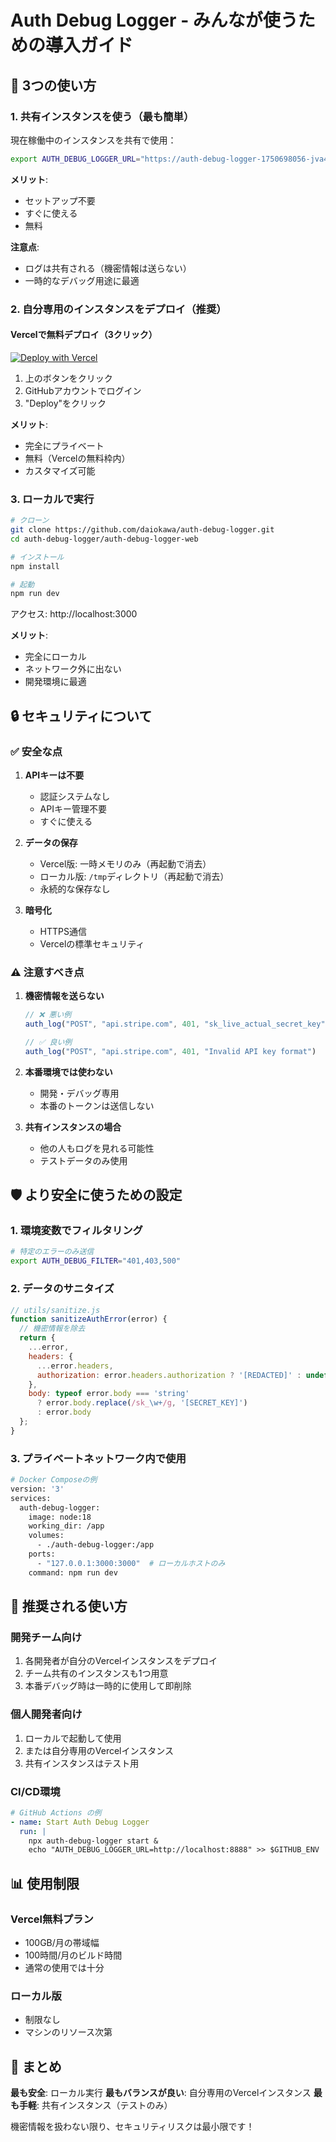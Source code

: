 # Auth Debug Logger - みんなが使うための導入ガイド

## 🚀 3つの使い方

### 1. 共有インスタンスを使う（最も簡単）
現在稼働中のインスタンスを共有で使用：
```bash
export AUTH_DEBUG_LOGGER_URL="https://auth-debug-logger-1750698056-jva4rhh3e-daiokawas-projects.vercel.app"
```

**メリット**:
- セットアップ不要
- すぐに使える
- 無料

**注意点**:
- ログは共有される（機密情報は送らない）
- 一時的なデバッグ用途に最適

### 2. 自分専用のインスタンスをデプロイ（推奨）

#### Vercelで無料デプロイ（3クリック）
[![Deploy with Vercel](https://vercel.com/button)](https://vercel.com/new/clone?repository-url=https://github.com/daiokawa/auth-debug-logger&project-name=my-auth-debug-logger&repository-name=my-auth-debug-logger)

1. 上のボタンをクリック
2. GitHubアカウントでログイン
3. "Deploy"をクリック

**メリット**:
- 完全にプライベート
- 無料（Vercelの無料枠内）
- カスタマイズ可能

### 3. ローカルで実行

```bash
# クローン
git clone https://github.com/daiokawa/auth-debug-logger.git
cd auth-debug-logger/auth-debug-logger-web

# インストール
npm install

# 起動
npm run dev
```

アクセス: http://localhost:3000

**メリット**:
- 完全にローカル
- ネットワーク外に出ない
- 開発環境に最適

## 🔒 セキュリティについて

### ✅ 安全な点

1. **APIキーは不要**
   - 認証システムなし
   - APIキー管理不要
   - すぐに使える

2. **データの保存**
   - Vercel版: 一時メモリのみ（再起動で消去）
   - ローカル版: `/tmp`ディレクトリ（再起動で消去）
   - 永続的な保存なし

3. **暗号化**
   - HTTPS通信
   - Vercelの標準セキュリティ

### ⚠️ 注意すべき点

1. **機密情報を送らない**
   ```javascript
   // ❌ 悪い例
   auth_log("POST", "api.stripe.com", 401, "sk_live_actual_secret_key")
   
   // ✅ 良い例
   auth_log("POST", "api.stripe.com", 401, "Invalid API key format")
   ```

2. **本番環境では使わない**
   - 開発・デバッグ専用
   - 本番のトークンは送信しない

3. **共有インスタンスの場合**
   - 他の人もログを見れる可能性
   - テストデータのみ使用

## 🛡️ より安全に使うための設定

### 1. 環境変数でフィルタリング
```bash
# 特定のエラーのみ送信
export AUTH_DEBUG_FILTER="401,403,500"
```

### 2. データのサニタイズ
```javascript
// utils/sanitize.js
function sanitizeAuthError(error) {
  // 機密情報を除去
  return {
    ...error,
    headers: {
      ...error.headers,
      authorization: error.headers.authorization ? '[REDACTED]' : undefined
    },
    body: typeof error.body === 'string' 
      ? error.body.replace(/sk_\w+/g, '[SECRET_KEY]')
      : error.body
  };
}
```

### 3. プライベートネットワーク内で使用
```bash
# Docker Composeの例
version: '3'
services:
  auth-debug-logger:
    image: node:18
    working_dir: /app
    volumes:
      - ./auth-debug-logger:/app
    ports:
      - "127.0.0.1:3000:3000"  # ローカルホストのみ
    command: npm run dev
```

## 🌟 推奨される使い方

### 開発チーム向け
1. 各開発者が自分のVercelインスタンスをデプロイ
2. チーム共有のインスタンスも1つ用意
3. 本番デバッグ時は一時的に使用して即削除

### 個人開発者向け
1. ローカルで起動して使用
2. または自分専用のVercelインスタンス
3. 共有インスタンスはテスト用

### CI/CD環境
```yaml
# GitHub Actions の例
- name: Start Auth Debug Logger
  run: |
    npx auth-debug-logger start &
    echo "AUTH_DEBUG_LOGGER_URL=http://localhost:8888" >> $GITHUB_ENV
```

## 📊 使用制限

### Vercel無料プラン
- 100GB/月の帯域幅
- 100時間/月のビルド時間
- 通常の使用では十分

### ローカル版
- 制限なし
- マシンのリソース次第

## 🎯 まとめ

**最も安全**: ローカル実行
**最もバランスが良い**: 自分専用のVercelインスタンス
**最も手軽**: 共有インスタンス（テストのみ）

機密情報を扱わない限り、セキュリティリスクは最小限です！